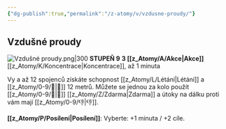 ```yaml
---
{"dg-publish":true,"permalink":"/z-atomy/v/vzdusne-proudy/"}
---
```


## Vzdušné proudy
![Vzdušné proudy.png|300](/img/user/z_img/Vzdu%C5%A1n%C3%A9%20proudy.png)
**STUPEŇ 9**
**3 [[z_Atomy/A/Akce\|Akce]]**
[[z_Atomy/K/Koncentrace\|Koncentrace]], až 1 minuta

Vy a až 12 spojenců získáte schopnost [[z_Atomy/L/Létání\|Létání]] a [[z_Atomy/0-9/🏃\|🏃]] 12 metrů. Můžete se jednou za kolo použít [[z_Atomy/0-9/🥾\|🥾]] [[z_Atomy/Z/Zdarma\|Zdarma]] a útoky na dálku proti vám mají [[z_Atomy/0-9/👎\|👎]].

**[[z_Atomy/P/Posílení\|Posílení]]**: Vyberte: +1 minuta / +2 cíle.
